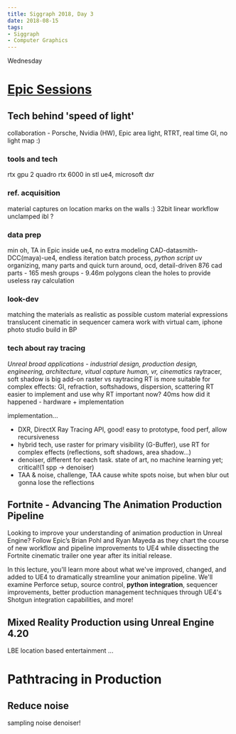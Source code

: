 ```yaml
---
title: Siggraph 2018, Day 3
date: 2018-08-15
tags:
- Siggraph
- Computer Graphics
---
```

Wednesday

# [Epic Sessions](https://www.unrealengine.com/en-US/events/siggraph-2018/learn-from-our-tech-experts)
## Tech behind 'speed of light'
collaboration - Porsche, Nvidia (HW), Epic
area light, RTRT, real time GI, no light map :)

### tools and tech
rtx gpu 2 quadro rtx 6000 in stl
ue4, microsoft dxr

### ref. acquisition
material captures on location
marks on the walls :)
32bit linear workflow
unclamped ibl ?

### data prep
min oh, TA in Epic
inside ue4, no extra modeling
CAD-datasmith-DCC(maya)-ue4, endless iteration
batch process, *python script*
uv
organizing, many parts and quick turn around, ocd, detail-driven
876 cad parts - 165 mesh groups - 9.46m polygons
clean the holes to provide useless ray calculation

### look-dev
matching the materials as realistic as possible
custom material expressions
translucent
cinematic in sequencer
camera work with virtual cam, iphone
photo studio build in BP

### tech about ray tracing
*Unreal broad applications - industrial design, production design, engineering, architecture, vitual capture human, vr, cinematics*
raytracer, soft shadow is big add-on
raster vs raytracing
RT is more suitable for complex effects: GI, refraction, softshadows, dispersion, scattering
RT easier to implement and use
why RT important now? 40ms
how did it happened - hardware + implementation

implementation...
- DXR, DirectX Ray Tracing API, good! easy to prototype, food perf, allow recursiveness
- hybrid tech, use raster for primary visibility (G-Buffer), use RT for complex effects (reflections, soft shadows, area shadow...)
- denoiser, different for each task. state of art, no machine learning yet; critical!(1 spp -> denoiser)
- TAA & noise, challenge, TAA cause white spots noise, but when blur out gonna lose the reflections

## Fortnite - Advancing The Animation Production Pipeline
Looking to improve your understanding of animation production in Unreal Engine? Follow Epic’s Brian Pohl and Ryan Mayeda as they chart the course of new workflow and pipeline improvements to UE4 while dissecting the Fortnite cinematic trailer one year after its initial release.

In this lecture, you'll learn more about what we've improved, changed, and added to UE4 to dramatically streamline your animation pipeline. We'll examine Perforce setup, source control, **python integration**, sequencer improvements, better production management techniques through UE4's Shotgun integration capabilities, and more!

## Mixed Reality Production using Unreal Engine 4.20
LBE location based entertainment ...

# Pathtracing in Production
## Reduce noise
sampling noise denoiser!
